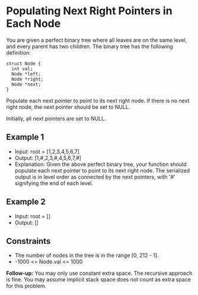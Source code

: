 # Populating Next Right Pointers in Each Node

You are given a perfect binary tree where all leaves are on the same level, and every parent has two children. The binary tree has the following definition:

    struct Node {
      int val;
      Node *left;
      Node *right;
      Node *next;
    }

Populate each next pointer to point to its next right node. If there is no next right node, the next pointer should be set to NULL.

Initially, all next pointers are set to NULL.

## Example 1

- Input: root = [1,2,3,4,5,6,7]
- Output: [1,#,2,3,#,4,5,6,7,#]
- Explanation: Given the above perfect binary tree, your function should populate each next pointer to point to its next right node. The serialized output is in level order as connected by the next pointers, with '#' signifying the end of each level.

## Example 2

- Input: root = []
- Output: []

## Constraints

- The number of nodes in the tree is in the range [0, 212 - 1].
- -1000 <= Node.val <= 1000

**Follow-up:** You may only use constant extra space. The recursive approach is fine. You may assume implicit stack space does not count as extra space for this problem.
